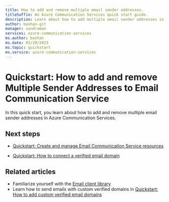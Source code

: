 ```yaml
---
title: How to add and remove multiple email sender addresses.
titleSuffix: An Azure Communication Services quick start guide.
description: Learn about how to add multiple email sender addresses in Email Communication Service.
author: bashan-git
manager: sundraman
services: azure-communication-services
ms.author: bashan
ms.date: 03/29/2023
ms.topic: quickstart
ms.service: azure-communication-services
---
```

# Quickstart: How to add and remove Multiple Sender Addresses to Email Communication Service

In this quick start, you learn about how to add and remove multiple email sender addresses in Azure Communication Services.

## Next steps

* [Quickstart: Create and manage Email Communication Service resources](../../quickstarts/email/create-email-communication-resource.md)

* [Quickstart: How to connect a verified email domain](../../quickstarts/email/connect-email-communication-resource.md)

## Related articles

* Familiarize yourself with the [Email client library](../../concepts/email/sdk-features.md)
* Learn how to send emails with custom verified domains in [Quickstart: How to add custom verified email domains](../../quickstarts/email/add-custom-verified-domains.md)
